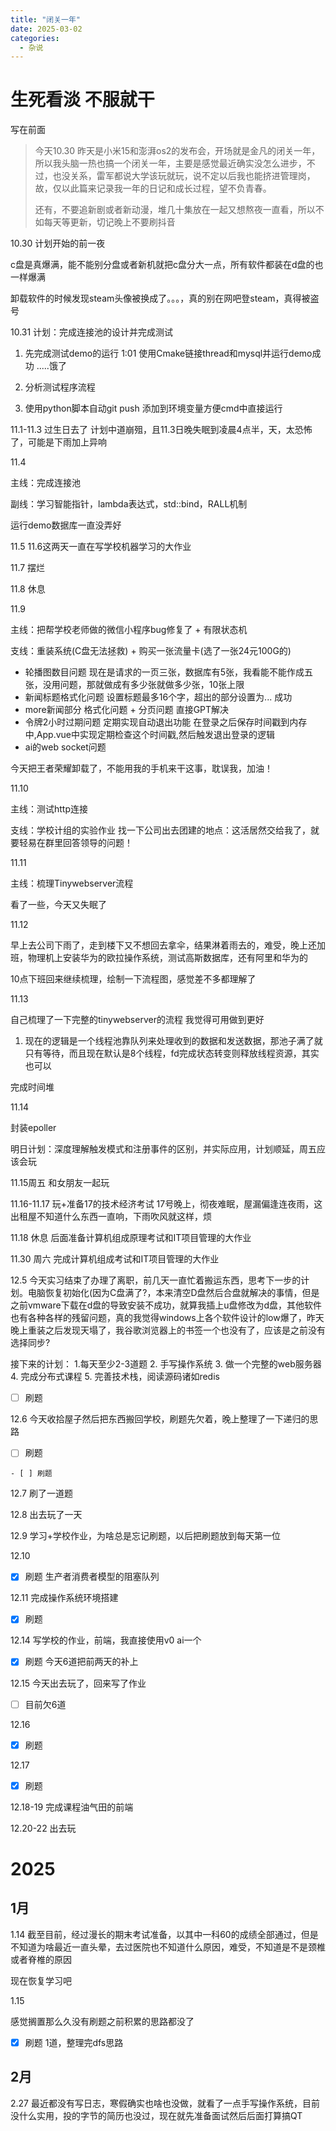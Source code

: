 ```yaml
---
title: "闭关一年"
date: 2025-03-02
categories:
  - 杂说
---
```


# 生死看淡 不服就干

写在前面

> 今天10.30 昨天是小米15和澎湃os2的发布会，开场就是金凡的闭关一年，所以我头脑一热也搞一个闭关一年，主要是感觉最近确实没怎么进步，不过，也没关系，雷军都说大学该玩就玩，说不定以后我也能挤进管理岗，故，仅以此篇来记录我一年的日记和成长过程，望不负青春。
>
> 还有，不要追新剧或者新动漫，堆几十集放在一起又想熬夜一直看，所以不如每天等更新，切记晚上不要刷抖音

10.30 计划开始的前一夜

c盘是真爆满，能不能别分盘或者新机就把c盘分大一点，所有软件都装在d盘的也一样爆满

卸载软件的时候发现steam头像被换成了。。。，真的别在网吧登steam，真得被盗号



10.31 计划：完成连接池的设计并完成测试

1. 先完成测试demo的运行   1:01 使用Cmake链接thread和mysql并运行demo成功     .....饿了
2. 分析测试程序流程

3. 使用python脚本自动git push 添加到环境变量方便cmd中直接运行

11.1-11.3 过生日去了 计划中道崩殂，且11.3日晚失眠到凌晨4点半，天，太恐怖了，可能是下雨加上异响

11.4 

主线：完成连接池

副线：学习智能指针，lambda表达式，std::bind，RALL机制

运行demo数据库一直没弄好

11.5 11.6这两天一直在写学校机器学习的大作业

11.7 摆烂    

11.8 休息

11.9  

主线：把帮学校老师做的微信小程序bug修复了 + 有限状态机

支线：重装系统(C盘无法拯救) + 购买一张流量卡(选了一张24元100G的)

* 轮播图数目问题 现在是请求的一页三张，数据库有5张，我看能不能作成五张，没用问题，那就做成有多少张就做多少张，10张上限
* 新闻标题格式化问题  设置标题最多16个字，超出的部分设置为...   成功
* more新闻部分 格式化问题 + 分页问题  直接GPT解决
* 令牌2小时过期问题 定期实现自动退出功能 在登录之后保存时间戳到内存中,App.vue中实现定期检查这个时间戳,然后触发退出登录的逻辑
* ai的web socket问题

今天把王者荣耀卸载了，不能用我的手机来干这事，耽误我，加油！

 11.10

主线：测试http连接

支线：学校计组的实验作业    找一下公司出去团建的地点：这活居然交给我了，就要轻易在群里回答领导的问题！

11.11 

主线：梳理Tinywebserver流程

看了一些，今天又失眠了

11.12

早上去公司下雨了，走到楼下又不想回去拿伞，结果淋着雨去的，难受，晚上还加班，物理机上安装华为的欧拉操作系统，测试高斯数据库，还有阿里和华为的

10点下班回来继续梳理，绘制一下流程图，感觉差不多都理解了

11.13 

自己梳理了一下完整的tinywebserver的流程 我觉得可用做到更好

1. 现在的逻辑是一个线程池靠队列来处理收到的数据和发送数据，那池子满了就只有等待，而且现在默认是8个线程，fd完成状态转变则释放线程资源，其实也可以

完成时间堆

11.14

封装epoller

明日计划：深度理解触发模式和注册事件的区别，并实际应用，计划顺延，周五应该会玩

11.15周五 和女朋友一起玩

11.16-11.17 玩+准备17的技术经济考试  17号晚上，彻夜难眠，屋漏偏逢连夜雨，这出租屋不知道什么东西一直响，下雨吹风就这样，烦

11.18 休息 后面准备计算机组成原理考试和IT项目管理的大作业

11.30 周六 完成计算机组成考试和IT项目管理的大作业

12.5 今天实习结束了办理了离职，前几天一直忙着搬运东西，思考下一步的计划。电脑恢复初始化(因为C盘满了?，本来清空D盘然后合盘就解决的事情，但是之前vmware下载在d盘的导致安装不成功，就算我插上u盘修改为d盘，其他软件也有各种各样的残留问题，真的我觉得windows上各个软件设计的low爆了，昨天晚上重装之后发现天塌了，我谷歌浏览器上的书签一个也没有了，应该是之前没有选择同步?

接下来的计划： 1.每天至少2-3道题  2. 手写操作系统 3. 做一个完整的web服务器  4. 完成分布式课程 5. 完善技术栈，阅读源码诸如redis

- [ ] 刷题

12.6 今天收拾屋子然后把东西搬回学校，刷题先欠着，晚上整理了一下递归的思路

- [ ] 刷题

~~~
- [ ] 刷题
~~~

12.7 刷了一道题

12.8 出去玩了一天

12.9 学习+学校作业，为啥总是忘记刷题，以后把刷题放到每天第一位

12.10

- [x] 刷题 生产者消费者模型的阻塞队列

12.11 完成操作系统环境搭建

- [x] 刷题 

12.14 写学校的作业，前端，我直接使用v0 ai一个

- [x] 刷题 今天6道把前两天的补上

12.15 今天出去玩了，回来写了作业

- [ ] 目前欠6道

12.16 

- [x] 刷题 

12.17

- [x] 刷题 

12.18-19 完成课程油气田的前端

12.20-22 出去玩

# 2025

## 1月

1.14 截至目前，经过漫长的期末考试准备，以其中一科60的成绩全部通过，但是不知道为啥最近一直头晕，去过医院也不知道什么原因，难受，不知道是不是颈椎或者脊椎的原因

现在恢复学习吧

1.15

感觉搁置那么久没有刷题之前积累的思路都没了

- [x] 刷题 1道，整理完dfs思路

## 2月

2.27 最近都没有写日志，寒假确实也啥也没做，就看了一点手写操作系统，目前没什么实用，投的字节的简历也没过，现在就先准备面试然后后面打算搞QT

